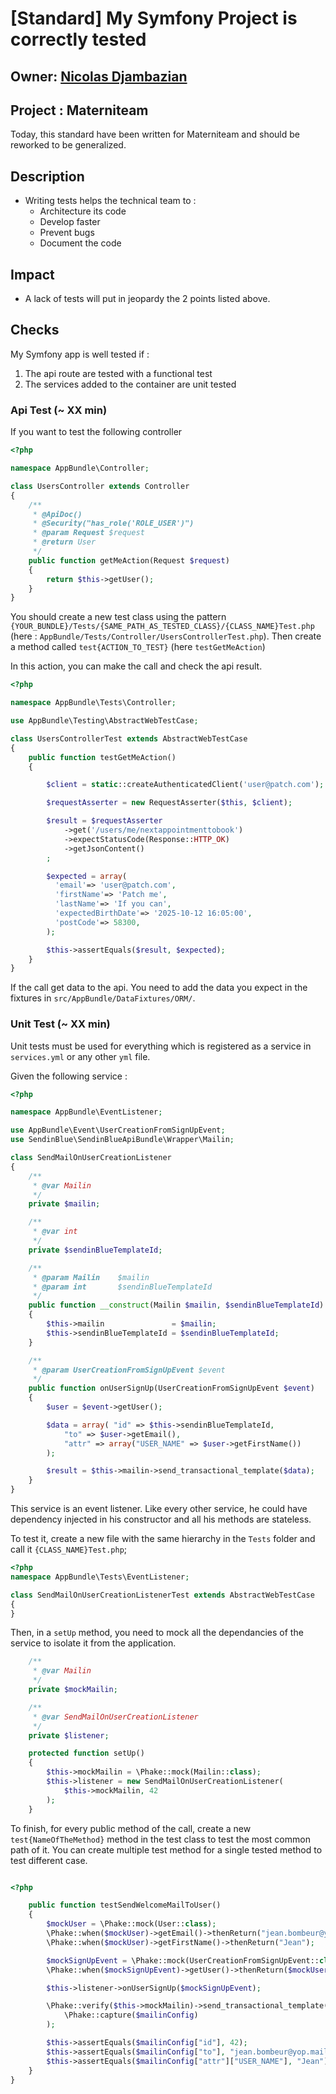 # [Standard] My Symfony Project is correctly tested

## Owner: [Nicolas Djambazian](https://github.com/nhacsam)
## Project : Materniteam

Today, this standard have been written for Materniteam and should be reworked to be generalized.

## Description

- Writing tests helps the technical team to :
  - Architecture its code
  - Develop faster
  - Prevent bugs
  - Document the code

## Impact

- A lack of tests will put in jeopardy the 2 points listed above.

## Checks

My Symfony app is well tested if :

  1. The api route are tested with a functional test
  2. The services added to the container are unit tested 


### Api Test (~ XX min)

If you want to test the following controller

```php
<?php

namespace AppBundle\Controller;

class UsersController extends Controller
{
    /**
     * @ApiDoc()
     * @Security("has_role('ROLE_USER')")
     * @param Request $request
     * @return User
     */
    public function getMeAction(Request $request)
    {
        return $this->getUser();
    }
}
```

You should create a new test class using the pattern `{YOUR_BUNDLE}/Tests/{SAME_PATH_AS_TESTED_CLASS}/{CLASS_NAME}Test.php` (here :  `AppBundle/Tests/Controller/UsersControllerTest.php`).
Then create a method called `test{ACTION_TO_TEST}` (here `testGetMeAction`)

In this action, you can make the call and check the api result.

```php
<?php

namespace AppBundle\Tests\Controller;

use AppBundle\Testing\AbstractWebTestCase;

class UsersControllerTest extends AbstractWebTestCase
{
    public function testGetMeAction()
    {

        $client = static::createAuthenticatedClient('user@patch.com');

        $requestAsserter = new RequestAsserter($this, $client);

        $result = $requestAsserter
            ->get('/users/me/nextappointmenttobook')
            ->expectStatusCode(Response::HTTP_OK)
            ->getJsonContent()
        ;

        $expected = array(
          'email'=> 'user@patch.com',
          'firstName'=> 'Patch me',
          'lastName'=> 'If you can',
          'expectedBirthDate'=> '2025-10-12 16:05:00',
          'postCode'=> 58300,
        );

        $this->assertEquals($result, $expected);
    }
}
```


If the call get data to the api. You need to add the data you expect in the fixtures in `src/AppBundle/DataFixtures/ORM/`.

### Unit Test (~ XX min)

Unit tests must be used for everything which is registered as a service in `services.yml` or any other `yml` file.

Given the following service :

```php
<?php

namespace AppBundle\EventListener;

use AppBundle\Event\UserCreationFromSignUpEvent;
use SendinBlue\SendinBlueApiBundle\Wrapper\Mailin;

class SendMailOnUserCreationListener
{
    /**
     * @var Mailin
     */
    private $mailin;

    /**
     * @var int
     */
    private $sendinBlueTemplateId;

    /**
     * @param Mailin    $mailin
     * @param int       $sendinBlueTemplateId
     */
    public function __construct(Mailin $mailin, $sendinBlueTemplateId)
    {
        $this->mailin               = $mailin;
        $this->sendinBlueTemplateId = $sendinBlueTemplateId;
    }

    /**
     * @param UserCreationFromSignUpEvent $event
     */
    public function onUserSignUp(UserCreationFromSignUpEvent $event)
    {
        $user = $event->getUser();

        $data = array( "id" => $this->sendinBlueTemplateId,
            "to" => $user->getEmail(),
            "attr" => array("USER_NAME" => $user->getFirstName())
        );

        $result = $this->mailin->send_transactional_template($data);
    }
}
```

This service is an event listener. Like every other service, he could have dependency injected in his constructor and all his methods are stateless.

To test it, create a new file with the same hierarchy in the `Tests` folder and call it `{CLASS_NAME}Test.php`;

```php
<?php
namespace AppBundle\Tests\EventListener;

class SendMailOnUserCreationListenerTest extends AbstractWebTestCase
{
}
```

Then, in a `setUp` method, you need to mock all the dependancies of the service to isolate it from the application.

```php
    /**
     * @var Mailin
     */
    private $mockMailin;

    /**
     * @var SendMailOnUserCreationListener
     */
    private $listener;

    protected function setUp()
    {
        $this->mockMailin = \Phake::mock(Mailin::class);
        $this->listener = new SendMailOnUserCreationListener(
            $this->mockMailin, 42
        );
    }
```

To finish, for every public method of the call, create a new `test{NameOfTheMethod}` method in the test class to test the most common path of it.
You can create multiple test method for a single tested method to test different case.


```php

<?php

    public function testSendWelcomeMailToUser()
    {
        $mockUser = \Phake::mock(User::class);
        \Phake::when($mockUser)->getEmail()->thenReturn("jean.bombeur@yop.mail");
        \Phake::when($mockUser)->getFirstName()->thenReturn("Jean");

        $mockSignUpEvent = \Phake::mock(UserCreationFromSignUpEvent::class);
        \Phake::when($mockSignUpEvent)->getUser()->thenReturn($mockUser);

        $this->listener->onUserSignUp($mockSignUpEvent);

        \Phake::verify($this->mockMailin)->send_transactional_template(
            \Phake::capture($mailinConfig)
        );

        $this->assertEquals($mailinConfig["id"], 42);
        $this->assertEquals($mailinConfig["to"], "jean.bombeur@yop.mail");
        $this->assertEquals($mailinConfig["attr"]["USER_NAME"], "Jean");
    }
}
```
